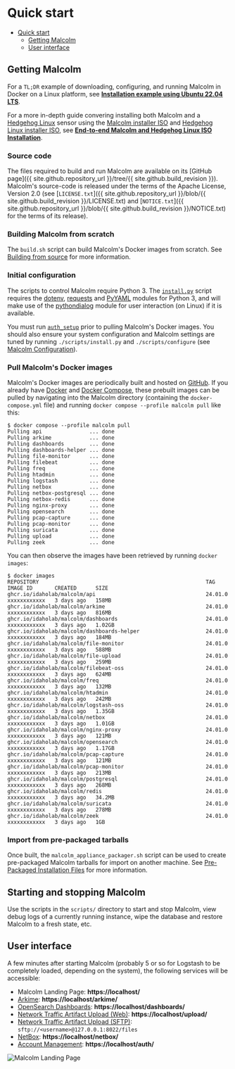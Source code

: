 # <a name="QuickStart"></a>Quick start

* [Quick start](#QuickStart)
    - [Getting Malcolm](#GetMalcolm)
    - [User interface](#UserInterfaceURLs)

## <a name="GetMalcolm"></a>Getting Malcolm

For a `TL;DR` example of downloading, configuring, and running Malcolm in Docker on a Linux platform, see **[Installation example using Ubuntu 22.04 LTS](ubuntu-install-example.md#InstallationExample)**.

For a more in-depth guide convering installing both Malcolm and a [Hedgehog Linux](hedgehog.md) sensor using the [Malcolm installer ISO](malcolm-iso.md#ISO) and [Hedgehog Linux installer ISO](hedgehog-installation.md#HedgehogInstallation), see **[End-to-end Malcolm and Hedgehog Linux ISO Installation](malcolm-hedgehog-e2e-iso-install.md#InstallationExample)**.

### Source code

The files required to build and run Malcolm are available on its [GitHub page]({{ site.github.repository_url }}/tree/{{ site.github.build_revision }}). Malcolm's source-code is released under the terms of the Apache License, Version 2.0 (see [`LICENSE.txt`]({{ site.github.repository_url }}/blob/{{ site.github.build_revision }}/LICENSE.txt) and [`NOTICE.txt`]({{ site.github.repository_url }}/blob/{{ site.github.build_revision }}/NOTICE.txt) for the terms of its release).

### Building Malcolm from scratch

The `build.sh` script can build Malcolm's Docker images from scratch. See [Building from source](development.md#Build) for more information.

### Initial configuration

The scripts to control Malcolm require Python 3. The [`install.py`](malcolm-config.md#ConfigAndTuning) script requires the [dotenv](https://github.com/theskumar/python-dotenv), [requests](https://docs.python-requests.org/en/latest/) and [PyYAML](https://pyyaml.org/) modules for Python 3, and will make use of the [pythondialog](https://pythondialog.sourceforge.io/) module for user interaction (on Linux) if it is available.

You must run [`auth_setup`](authsetup.md#AuthSetup) prior to pulling Malcolm's Docker images. You should also ensure your system configuration and Malcolm settings are tuned by running `./scripts/install.py` and `./scripts/configure` (see [Malcolm Configuration](malcolm-config.md#ConfigAndTuning)).
    
### Pull Malcolm's Docker images

Malcolm's Docker images are periodically built and hosted on [GitHub](https://github.com/orgs/idaholab/packages?repo_name=Malcolm). If you already have [Docker](https://www.docker.com/) and [Docker Compose](https://docs.docker.com/compose/), these prebuilt images can be pulled by navigating into the Malcolm directory (containing the `docker-compose.yml` file) and running `docker compose --profile malcolm pull` like this:
```
$ docker compose --profile malcolm pull
Pulling api               ... done
Pulling arkime            ... done
Pulling dashboards        ... done
Pulling dashboards-helper ... done
Pulling file-monitor      ... done
Pulling filebeat          ... done
Pulling freq              ... done
Pulling htadmin           ... done
Pulling logstash          ... done
Pulling netbox            ... done
Pulling netbox-postgresql ... done
Pulling netbox-redis      ... done
Pulling nginx-proxy       ... done
Pulling opensearch        ... done
Pulling pcap-capture      ... done
Pulling pcap-monitor      ... done
Pulling suricata          ... done
Pulling upload            ... done
Pulling zeek              ... done
```

You can then observe the images have been retrieved by running `docker images`:
```
$ docker images
REPOSITORY                                                     TAG               IMAGE ID       CREATED      SIZE
ghcr.io/idaholab/malcolm/api                                   24.01.0           xxxxxxxxxxxx   3 days ago   158MB
ghcr.io/idaholab/malcolm/arkime                                24.01.0           xxxxxxxxxxxx   3 days ago   816MB
ghcr.io/idaholab/malcolm/dashboards                            24.01.0           xxxxxxxxxxxx   3 days ago   1.02GB
ghcr.io/idaholab/malcolm/dashboards-helper                     24.01.0           xxxxxxxxxxxx   3 days ago   184MB
ghcr.io/idaholab/malcolm/file-monitor                          24.01.0           xxxxxxxxxxxx   3 days ago   588MB
ghcr.io/idaholab/malcolm/file-upload                           24.01.0           xxxxxxxxxxxx   3 days ago   259MB
ghcr.io/idaholab/malcolm/filebeat-oss                          24.01.0           xxxxxxxxxxxx   3 days ago   624MB
ghcr.io/idaholab/malcolm/freq                                  24.01.0           xxxxxxxxxxxx   3 days ago   132MB
ghcr.io/idaholab/malcolm/htadmin                               24.01.0           xxxxxxxxxxxx   3 days ago   242MB
ghcr.io/idaholab/malcolm/logstash-oss                          24.01.0           xxxxxxxxxxxx   3 days ago   1.35GB
ghcr.io/idaholab/malcolm/netbox                                24.01.0           xxxxxxxxxxxx   3 days ago   1.01GB
ghcr.io/idaholab/malcolm/nginx-proxy                           24.01.0           xxxxxxxxxxxx   3 days ago   121MB
ghcr.io/idaholab/malcolm/opensearch                            24.01.0           xxxxxxxxxxxx   3 days ago   1.17GB
ghcr.io/idaholab/malcolm/pcap-capture                          24.01.0           xxxxxxxxxxxx   3 days ago   121MB
ghcr.io/idaholab/malcolm/pcap-monitor                          24.01.0           xxxxxxxxxxxx   3 days ago   213MB
ghcr.io/idaholab/malcolm/postgresql                            24.01.0           xxxxxxxxxxxx   3 days ago   268MB
ghcr.io/idaholab/malcolm/redis                                 24.01.0           xxxxxxxxxxxx   3 days ago   34.2MB
ghcr.io/idaholab/malcolm/suricata                              24.01.0           xxxxxxxxxxxx   3 days ago   278MB
ghcr.io/idaholab/malcolm/zeek                                  24.01.0           xxxxxxxxxxxx   3 days ago   1GB
```

### Import from pre-packaged tarballs

Once built, the `malcolm_appliance_packager.sh` script can be used to create pre-packaged Malcolm tarballs for import on another machine. See [Pre-Packaged Installation Files](development.md#Packager) for more information.

## Starting and stopping Malcolm

Use the scripts in the `scripts/` directory to start and stop Malcolm, view debug logs of a currently running
instance, wipe the database and restore Malcolm to a fresh state, etc.

## <a name="UserInterfaceURLs"></a>User interface

A few minutes after starting Malcolm (probably 5 or so for Logstash to be completely loaded, depending on the system), the following services will be accessible:

* Malcolm Landing Page: **https://localhost/**
* [Arkime](https://arkime.com/): **https://localhost/arkime/**
* [OpenSearch Dashboards](https://opensearch.org/docs/latest/dashboards/index/): **https://localhost/dashboards/**
* [Network Traffic Artifact Upload (Web)](upload.md#Upload): **https://localhost/upload/**
* [Network Traffic Artifact Upload (SFTP)](upload.md#Upload): `sftp://<username>@127.0.0.1:8022/files`
* [NetBox](asset-interaction-analysis.md#AssetInteractionAnalysis): **https://localhost/netbox/**
* [Account Management](authsetup.md#AuthBasicAccountManagement): **https://localhost/auth/**

![Malcolm Landing Page](./images/malcolm_landing_page.png)